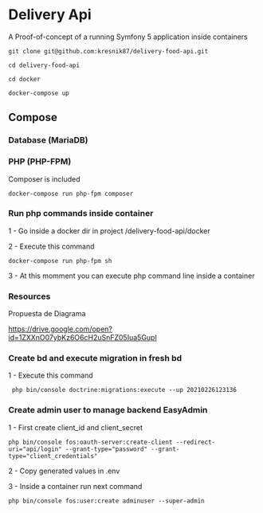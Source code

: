 # Delivery Api

A Proof-of-concept of a running Symfony 5 application inside containers

```
git clone git@github.com:kresnik87/delivery-food-api.git

cd delivery-food-api

cd docker

docker-compose up
```

## Compose

### Database (MariaDB)



### PHP (PHP-FPM)

Composer is included

```
docker-compose run php-fpm composer 
```

### Run php commands inside container

 1 - Go inside a docker dir in project /delivery-food-api/docker
 
 2 - Execute this command
```
docker-compose run php-fpm sh 
``` 
 3 - At this momment you can execute php command line inside a container 
 
 ### Resources
 Propuesta de Diagrama
 
 https://drive.google.com/open?id=1ZXXnO07ybKz6O6cH2uSnFZ05Iua5GupI 
 
 ### Create bd and execute migration in fresh bd
1 - Execute this command
 ```
  php bin/console doctrine:migrations:execute --up 20210226123136
 ```

 
 ### Create admin user to manage backend EasyAdmin

1 - First create client_id and client_secret
  ```
 php bin/console fos:oauth-server:create-client --redirect-uri="api/login" --grant-type="password" --grant-type="client_credentials" 
  ``` 
2 - Copy generated values in .env
  
3 -  Inside a container run next command
 ```
php bin/console fos:user:create adminuser --super-admin 
 ``` 
